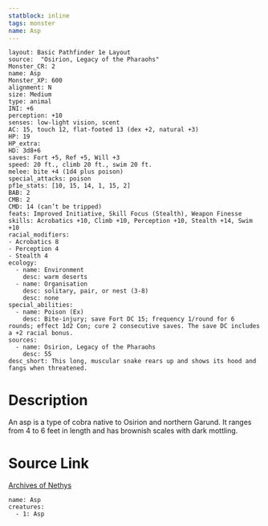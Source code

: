 ```yaml
---
statblock: inline
tags: monster
name: Asp
---
```

```statblock
layout: Basic Pathfinder 1e Layout
source:  "Osirion, Legacy of the Pharaohs"
Monster_CR: 2
name: Asp
Monster_XP: 600
alignment: N
size: Medium
type: animal
INI: +6
perception: +10
senses: low-light vision, scent
AC: 15, touch 12, flat-footed 13 (dex +2, natural +3)
HP: 19
HP_extra: 
HD: 3d8+6
saves: Fort +5, Ref +5, Will +3
speed: 20 ft., climb 20 ft., swim 20 ft.
melee: bite +4 (1d4 plus poison)
special_attacks: poison
pf1e_stats: [10, 15, 14, 1, 15, 2]
BAB: 2
CMB: 2
CMD: 14 (can’t be tripped)
feats: Improved Initiative, Skill Focus (Stealth), Weapon Finesse
skills: Acrobatics +10, Climb +10, Perception +10, Stealth +14, Swim +10
racial_modifiers:
- Acrobatics 8
- Perception 4
- Stealth 4
ecology:
  - name: Environment
    desc: warm deserts
  - name: Organisation
    desc: solitary, pair, or nest (3-8)
    desc: none
special_abilities:
  - name: Poison (Ex)
    desc: Bite-injury; save Fort DC 15; frequency 1/round for 6 rounds; effect 1d2 Con; cure 2 consecutive saves. The save DC includes a +2 racial bonus.
sources:
  - name: Osirion, Legacy of the Pharaohs
    desc: 55
desc_short: This long, muscular snake rears up and shows its hood and fangs when threatened.
```
# Description
An asp is a type of cobra native to Osirion and northern Garund. It ranges from 4 to 6 feet in length and has brownish scales with dark mottling.
# Source Link
[Archives of Nethys](https://aonprd.com/MonsterDisplay.aspx?ItemName=Asp)
```encounter-table
name: Asp
creatures:
  - 1: Asp
```
